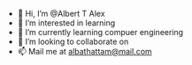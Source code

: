 - 👋 Hi, I’m @Albert T Alex
- 👀 I’m interested in learning
- 🌱 I’m currently learning compuer engineering
- 💞️ I’m looking to collaborate on 
- 📫 Mail me at albathattam@mail.com

<!---
vava-suresh/vava-suresh is a ✨ special ✨ repository because its `README.md` (this file) appears on your GitHub profile.
You can click the Preview link to take a look at your changes.
--->
